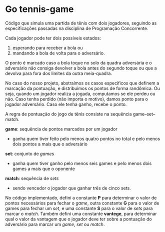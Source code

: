 # Go tennis-game

Código que simula uma partida de tênis com dois jogadores, seguindo as especificações passadas na disciplina de Programação Concorrente.

Cada jogador pode ter dois possíveis estados:
1. esperando para receber a bola ou 
2. mandando a bola de volta para o adversário. 

O ponto é marcado caso a bola toque no solo da quadra adversária e o adversário não consiga devolver a bola antes do segundo toque ou que a devolva para fora dos limites da outra meia-quadra.

No caso do nosso projeto, abstraímos os casos específicos que definem a marcação da pontuação, e distribuímos os pontos de forma randômica. Ou seja, quando um jogador realiza a jogada, computamos se ele perdeu ou não. Caso tenha perdido (não importa o motivo), damos ponto para 
o jogador adversário. Caso ele tenha ganho, recebe o ponto.
    
A regra de pontuação do jogo de tênis consiste na sequência game–set–match.

**game**: sequência de pontos marcados por um jogador
* ganha quem tiver feito pelo menos quatro pontos no total e pelo menos dois pontos a mais que o adversário 

**set**: conjunto de *games*
* ganha quem tiver ganho pelo menos seis games e pelo menos dois games a mais que o oponente 

**match**: sequência de *sets* 
* sendo vencedor o jogador que ganhar três de cinco sets. 

No código implementado, defini a constante **P** para determinar o valor de pontos necessários para fechar o *game*, outra constante **G** para o valor de games para fechar um *set*, e uma constante
**S** para o valor de *sets* para marcar o *match*.
Também defini uma constante **vantege**, para determinar qual o valor da vantagem que o jogador deve ter sobre a pontuação do adversário para marcar um *game*, *set* ou *match*.